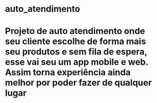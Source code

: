 # auto_atendimento

# Projeto de auto atendimento onde seu cliente escolhe de forma mais seu produtos e sem fila de espera, esse vai seu um app mobile e web. Assim torna experiência ainda melhor por poder fazer de qualquer lugar 
